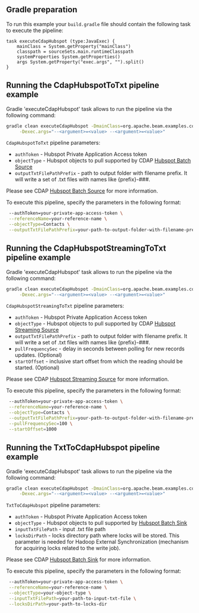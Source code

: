 <!--
    Licensed to the Apache Software Foundation (ASF) under one
    or more contributor license agreements.  See the NOTICE file
    distributed with this work for additional information
    regarding copyright ownership.  The ASF licenses this file
    to you under the Apache License, Version 2.0 (the
    "License"); you may not use this file except in compliance
    with the License.  You may obtain a copy of the License at
      http://www.apache.org/licenses/LICENSE-2.0
    Unless required by applicable law or agreed to in writing,
    software distributed under the License is distributed on an
    "AS IS" BASIS, WITHOUT WARRANTIES OR CONDITIONS OF ANY
    KIND, either express or implied.  See the License for the
    specific language governing permissions and limitations
    under the License.
-->

## Gradle preparation

To run this example your `build.gradle` file should contain the following task to execute the pipeline:

```
task executeCdapHubspot (type:JavaExec) {
    mainClass = System.getProperty("mainClass")
    classpath = sourceSets.main.runtimeClasspath
    systemProperties System.getProperties()
    args System.getProperty("exec.args", "").split()
}
```

## Running the CdapHubspotToTxt pipeline example

Gradle 'executeCdapHubspot' task allows to run the pipeline via the following command:

```bash
gradle clean executeCdapHubspot -DmainClass=org.apache.beam.examples.complete.cdap.hubspot.CdapHubspotToTxt \
     -Dexec.args="--<argument>=<value> --<argument>=<value>"
```

`CdapHubspotToTxt` pipeline parameters:
- `authToken` - Hubspot Private Application Access token
- `objectType` - Hubspot objects to pull supported by CDAP [Hubspot Batch Source](https://github.com/akvelon/cdap-hubspot/blob/release-1.1.0-authorization/docs/Hubspot-batchsource.md)
- `outputTxtFilePathPrefix` - path to output folder with filename prefix. It will write a set of .txt files with names like {prefix}-###.

Please see CDAP [Hubspot Batch Source](https://github.com/akvelon/cdap-hubspot/blob/release-1.1.0-authorization/docs/Hubspot-batchsource.md) for more information.

To execute this pipeline, specify the parameters in the following format:

```bash
 --authToken=your-private-app-access-token \
 --referenceName=your-reference-name \
 --objectType=Contacts \
 --outputTxtFilePathPrefix=your-path-to-output-folder-with-filename-prefix
```

## Running the CdapHubspotStreamingToTxt pipeline example

Gradle 'executeCdapHubspot' task allows to run the pipeline via the following command:

```bash
gradle clean executeCdapHubspot -DmainClass=org.apache.beam.examples.complete.cdap.hubspot.CdapHubspotStreamingToTxt \
     -Dexec.args="--<argument>=<value> --<argument>=<value>"
```

`CdapHubspotStreamingToTxt` pipeline parameters:
- `authToken` - Hubspot Private Application Access token
- `objectType` - Hubspot objects to pull supported by CDAP [Hubspot Streaming Source](https://github.com/akvelon/cdap-hubspot/blob/release-1.1.0-authorization/docs/Hubspot-streamingsource.md)
- `outputTxtFilePathPrefix` - path to output folder with filename prefix. It will write a set of .txt files with names like {prefix}-###.
- `pullFrequencySec` - delay in seconds between polling for new records updates. (Optional)
- `startOffset` - inclusive start offset from which the reading should be started. (Optional)

Please see CDAP [Hubspot Streaming Source](https://github.com/akvelon/cdap-hubspot/blob/release-1.1.0-authorization/docs/Hubspot-streamingsource.md) for more information.

To execute this pipeline, specify the parameters in the following format:

```bash
 --authToken=your-private-app-access-token \
 --referenceName=your-reference-name \
 --objectType=Contacts \
 --outputTxtFilePathPrefix=your-path-to-output-folder-with-filename-prefix \
 --pullFrequencySec=100 \
 --startOffset=1000
```

## Running the TxtToCdapHubspot pipeline example

Gradle 'executeCdapHubspot' task allows to run the pipeline via the following command:

```bash
gradle clean executeCdapHubspot -DmainClass=org.apache.beam.examples.complete.cdap.hubspot.TxtToCdapHubspot \
     -Dexec.args="--<argument>=<value> --<argument>=<value>"
```

`TxtToCdapHubspot` pipeline parameters:
- `authToken` - Hubspot Private Application Access token
- `objectType` - Hubspot objects to pull supported by [Hubspot Batch Sink](https://github.com/akvelon/cdap-hubspot/blob/release-1.1.0-authorization/docs/Hubspot-batchsink.md)
- `inputTxtFilePath` - input .txt file path
- `locksDirPath` - locks directory path where locks will be stored. This parameter is needed for Hadoop External Synchronization (mechanism for acquiring locks related to the write job).

Please see CDAP [Hubspot Batch Sink](https://github.com/akvelon/cdap-hubspot/blob/release-1.1.0-authorization/docs/Hubspot-batchsink.md) for more information.

To execute this pipeline, specify the parameters in the following format:

```bash
 --authToken=your-private-app-access-token \
 --referenceName=your-reference-name \
 --objectType=your-object-type \
 --inputTxtFilePath=your-path-to-input-txt-file \
 --locksDirPath=your-path-to-locks-dir
```
